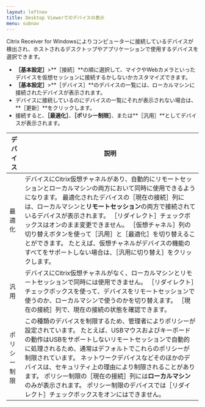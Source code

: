 ```yaml
---
layout: leftnav
title: Desktop Viewerでのデバイスの表示
menu: subnav
---
```


Citrix Receiver for Windowsによりコンピューターに接続しているデバイスが検出され、ホストされるデスクトップやアプリケーションで使用するデバイスを選択できます。

* **［基本設定］**>**［接続］**の順に選択して、マイクやWebカメラといったデバイスを仮想セッションに接続するかしないかカスタマイズできます。
* **［基本設定］**>**［デバイス］**のデバイスの一覧には、ローカルマシンに接続されたデバイスが表示されます。
* デバイスに接続しているのにデバイスの一覧にそれが表示されない場合は、**［更新］**をクリックします。
* 接続すると、**［最適化］**、**［ポリシー制限］**、または**［汎用］**としてデバイスが表示されます。

| デバイス | 説明 |
| --- | --- |
| 最適化 | デバイスにCitrix仮想チャネルがあり、自動的にリモートセッションとローカルマシンの両方において同時に使用できるようになります。 最適化されたデバイスの［現在の接続］列には、ローカルマシンと**リモートセッション**の両方で接続されているデバイスが表示されます。 ［リダイレクト］チェックボックスはオンのまま変更できません。 ［仮想チャネル］列の切り替えボタンを使って［汎用］と［最適化］を切り替えることができます。 たとえば、仮想チャネルがデバイスの機能のすべてをサポートしない場合は、［汎用に切り替え］をクリックします。 |
| 汎用 | デバイスにCitrix仮想チャネルがなく、ローカルマシンとリモートセッションで同時には使用できません。 ［リダイレクト］チェックボックスを使って、デバイスをリモートセッションで使うのか、ローカルマシンで使うのかを切り替えます。 ［現在の接続］列で、現在の接続の状態を確認できます。 |
| ポリシー制限 | この種類のデバイスを制限するため、管理者によりポリシーが設定されています。 たとえば、USBマウスおよびキーボードの動作はUSBをサポートしないリモートセッションで自動的に処理されるため、通常はデフォルトでこれらのポリシーが制限されています。 ネットワークデバイスなどそのほかのデバイスは、セキュリティ上の理由により制限されることがあります。 ポリシー制限の［現在の接続］列には**ローカルマシン**のみが表示されます。 ポリシー制限のデバイスでは［リダイレクト］チェックボックスをオンにはできません。 |

